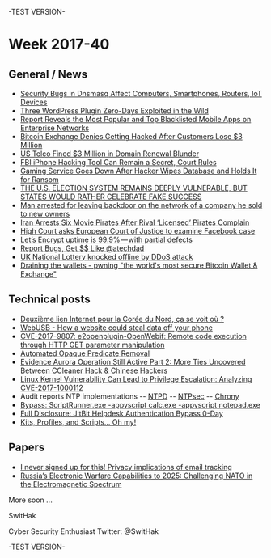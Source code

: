  -TEST VERSION-

# Week 2017-40

## General / News
- [Security Bugs in Dnsmasq Affect Computers, Smartphones, Routers, IoT Devices](https://www.bleepingcomputer.com/news/security/security-bugs-in-dnsmasq-affect-computers-smartphones-routers-iot-devices/)
- [Three WordPress Plugin Zero-Days Exploited in the Wild](https://www.bleepingcomputer.com/news/security/three-wordpress-plugin-zero-days-exploited-in-the-wild/)
- [Report Reveals the Most Popular and Top Blacklisted Mobile Apps on Enterprise Networks](https://www.bleepingcomputer.com/news/mobile/report-reveals-the-most-popular-and-top-blacklisted-mobile-apps-on-enterprise-networks/)
- [Bitcoin Exchange Denies Getting Hacked After Customers Lose $3 Million](https://www.bleepingcomputer.com/news/security/bitcoin-exchange-denies-getting-hacked-after-customers-lose-3-million/)
- [US Telco Fined $3 Million in Domain Renewal Blunder](https://www.bleepingcomputer.com/news/technology/us-telco-fined-3-million-in-domain-renewal-blunder/)
- [FBI iPhone Hacking Tool Can Remain a Secret, Court Rules](https://www.bleepingcomputer.com/news/government/fbi-iphone-hacking-tool-can-remain-a-secret-court-rules/)
- [Gaming Service Goes Down After Hacker Wipes Database and Holds It for Ransom](https://www.bleepingcomputer.com/news/security/gaming-service-goes-down-after-hacker-wipes-database-and-holds-it-for-ransom/)
- [THE U.S. ELECTION SYSTEM REMAINS DEEPLY VULNERABLE, BUT STATES WOULD RATHER CELEBRATE FAKE SUCCESS](https://theintercept.com/2017/10/03/us-election-2016-state-voting-systems/)
- [Man arrested for leaving backdoor on the network of a company he sold to new owners](https://www.justice.gov/usao-nj/pr/middlesex-county-new-jersey-man-charged-hacking-and-illegal-wiretapping-scheme)
- [Iran Arrests Six Movie Pirates After Rival ‘Licensed’ Pirates Complain](https://torrentfreak.com/iran-arrests-six-movie-pirates-after-rival-licensed-pirates-complain-171003/)
- [High Court asks European Court of Justice to examine Facebook case](https://www.irishtimes.com/news/crime-and-law/high-court-asks-european-court-of-justice-to-examine-facebook-case-1.3242468)
- [Let’s Encrypt uptime is 99.9% — with partial defects](https://medium.com/enigma-shards/lets-encrypt-uptime-and-operation-811cc1e018c0)
- [Report Bugs, Get $$ Like @atechdad](https://blog.torproject.org/report-bugs-get-money-like-atechdad)
- [UK National Lottery knocked offline by DDoS attack](https://www.welivesecurity.com/2017/10/02/uk-national-lottery-ddos-attack/)
 - [Draining the wallets - pwning "the world's most secure Bitcoin Wallet & Exchange"](http://s3cur3.it/blog/4)
 

## Technical posts
- [Deuxième lien Internet pour la Corée du Nord, ça se voit où ? ](http://www.bortzmeyer.org/star-jv-transtelecom.html)
- [WebUSB - How a website could steal data off your phone](https://labs.mwrinfosecurity.com/blog/webusb/)
- [CVE-2017-9807: e2openplugin-OpenWebif: Remote code execution through HTTP GET parameter manipulation](http://seclists.org/fulldisclosure/2017/Oct/0)
- [Automated Opaque Predicate Removal](https://binary.ninja/2017/10/01/automated-opaque-predicate-removal.html)
- [Evidence Aurora Operation Still Active Part 2: More Ties Uncovered Between CCleaner Hack & Chinese Hackers](http://www.intezer.com/evidence-aurora-operation-still-active-part-2-more-ties-uncovered-between-ccleaner-hack-chinese-hackers/)
- [Linux Kernel Vulnerability Can Lead to Privilege Escalation: Analyzing CVE-2017-1000112](https://securingtomorrow.mcafee.com/mcafee-labs/linux-kernel-vulnerability-can-lead-to-privilege-escalation-analyzing-cve-2017-1000112/)
- Audit reports NTP implementations
 -- [NTPD](https://wiki.mozilla.org/images/e/ea/Ntp-report.pdf)
 -- [NTPsec](https://wiki.mozilla.org/images/1/10/Ntpsec-report.pdf)
 -- [Chrony](https://wiki.mozilla.org/images/e/e4/Chrony-report.pdf)
 - [Bypass: ScriptRunner.exe -appvscript calc.exe -appvscript notepad.exe](https://twitter.com/KyleHanslovan/status/914800377580503040)
 - [Full Disclosure: JitBit Helpdesk Authentication Bypass 0-Day](https://www.trustedsec.com/2017/09/full-disclosure-jitbit-helpdesk-authentication-bypass-0-day/)
 - [Kits, Profiles, and Scripts… Oh my!](https://blog.cobaltstrike.com/2017/10/03/kits-profiles-and-scripts-oh-my/)
 
 
 ## Papers
 - [I never signed up for this!
Privacy implications of email tracking
](https://senglehardt.com/papers/pets18_email_tracking.pdf)
- [Russia’s Electronic Warfare Capabilities to 2025: Challenging NATO in the Electromagnetic Spectrum](https://www.icds.ee/fileadmin/media/icds.ee/doc/ICDS_Report_Russias_Electronic_Warfare_to_2025.pdf)

More soon ...



SwitHak

Cyber Security Enthusiast
Twitter: @SwitHak
 
 -TEST VERSION-

